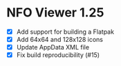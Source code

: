 NFO Viewer 1.25
===============

* [x] Add support for building a Flatpak
* [x] Add 64x64 and 128x128 icons
* [x] Update AppData XML file
* [x] Fix build reproducibility (#15)
